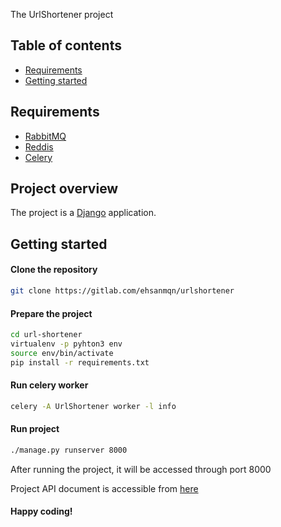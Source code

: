 The UrlShortener project

## Table of contents

- [Requirements](#requirements)
- [Getting started](#getting-started)

## Requirements

* [RabbitMQ](https://www.rabbitmq.com/)
* [Reddis](https://redis.io/)
* [Celery](http://www.celeryproject.org/)

## Project overview

The project is a [Django](https://www.djangoproject.com/start/) application. 

## Getting started

#### Clone the repository

```bash
git clone https://gitlab.com/ehsanmqn/urlshortener
```

#### Prepare the project
```bash
cd url-shortener
virtualenv -p pyhton3 env
source env/bin/activate
pip install -r requirements.txt
```

#### Run celery worker

```bash
celery -A UrlShortener worker -l info
```

#### Run project

```bash
./manage.py runserver 8000
```

After running the project, it will be accessed through port 8000

Project API document is accessible from [here](https://documenter.getpostman.com/view/5584679/SzS5wTGQ?version=latest)
#### Happy coding!

